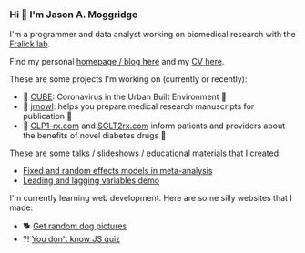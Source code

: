 ### Hi 👋 I'm Jason A. Moggridge


I'm a programmer and data analyst working on biomedical research with the [Fralick lab](https://fralicklab.com/).  

Find my personal [homepage / blog here](https://jmoggridge.com) and my [CV here](https://jmoggridge.github.io).


These are some projects I'm working on (currently or recently):  
- 🦠 [CUBE](https://cube-ontario.github.io/): Coronavirus in the Urban Built Environment 🦠
- 🦉 [jrnowl](https://jrnowl.com): helps you prepare medical research manuscripts for publication 🦉
- 💊 [GLP1-rx.com](GLP1-rx.com) and [SGLT2rx.com](SGLT2rx.com) inform patients and providers about the benefits of novel diabetes drugs 💊


These are some talks / slideshows / educational materials that I created:  
- [Fixed and random effects models in meta-analysis](https://jmoggridge.github.io/fixed-and-random-effects)
- [Leading and lagging variables demo](https://jmoggridge.github.io/leader-or-lagger)


I'm currently learning web development. Here are some silly websites that I made:
- 🐕 [Get random dog pictures](https://jmoggridge.github.io/frontendmasters/intro-to-web/dog/)
- ⁈ [You don't know JS quiz](https://jmoggridge.github.io/frontendmasters/js-first-steps-to-pro/quizgame)


<!--
Here are some ideas to get you started:
- 👯 I’m looking to collaborate on ...
- 🤔 I’m looking for help with ...
- 💬 Ask me about ...
- 📫 How to reach me: ...
- 😄 Pronouns: ...
- ⚡ Fun fact: ...
-->

